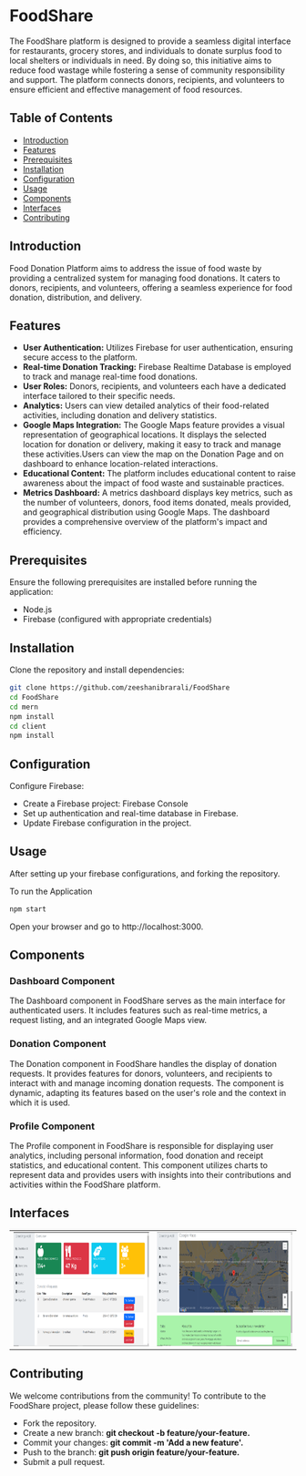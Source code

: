 # FoodShare

The FoodShare platform is designed to provide a seamless digital interface for restaurants, grocery stores, and individuals to donate surplus food to local shelters or individuals in need. By doing so, this initiative aims to reduce food wastage while fostering a sense of community responsibility and support. The platform connects donors, recipients, and volunteers to ensure efficient and effective management of food resources.

## Table of Contents

- [Introduction](#introduction)
- [Features](#features)
- [Prerequisites](#prerequisites)
- [Installation](#installation)
- [Configuration](#configuration)
- [Usage](#usage)
- [Components](#components)
- [Interfaces](#interfaces)
- [Contributing](#contributing)

## Introduction

Food Donation Platform aims to address the issue of food waste by providing a centralized system for managing food donations. It caters to donors, recipients, and volunteers, offering a seamless experience for food donation, distribution, and delivery.

## Features
- **User Authentication:** Utilizes Firebase for user authentication, ensuring secure access to the platform.
- **Real-time Donation Tracking:** Firebase Realtime Database is employed to track and manage real-time food donations.
- **User Roles:** Donors, recipients, and volunteers each have a dedicated interface tailored to their specific needs.
- **Analytics:** Users can view detailed analytics of their food-related activities, including donation and delivery statistics.
- **Google Maps Integration:** The Google Maps feature provides a visual representation of geographical locations. It displays the selected location for donation or delivery, making it easy to track and manage these activities.Users can view the map on the Donation Page and on dashboard to enhance location-related interactions.
- **Educational Content:** The platform includes educational content to raise awareness about the impact of food waste and sustainable practices.
- **Metrics Dashboard:** A metrics dashboard displays key metrics, such as the number of volunteers, donors, food items donated, meals provided, and geographical distribution using Google Maps. The dashboard provides a comprehensive overview of the platform's impact and efficiency.


## Prerequisites

Ensure the following prerequisites are installed before running the application:

- Node.js
- Firebase (configured with appropriate credentials)

## Installation

Clone the repository and install dependencies:

```bash
git clone https://github.com/zeeshanibrarali/FoodShare
cd FoodShare
cd mern
npm install
cd client
npm install
```

## Configuration
Configure Firebase:

- Create a Firebase project: Firebase Console
- Set up authentication and real-time database in Firebase.
- Update Firebase configuration in the project.

## Usage

After setting up your firebase configurations, and forking the repository.

To run the Application
```bash
npm start
```
Open your browser and go to http://localhost:3000.

## Components

### Dashboard Component
The Dashboard component in FoodShare serves as the main interface for authenticated users. It includes features such as real-time metrics, a request listing, and an integrated Google Maps view.

### Donation Component
The Donation component in FoodShare handles the display of donation requests. It provides features for donors, volunteers, and recipients to interact with and manage incoming donation requests. The component is dynamic, adapting its features based on the user's role and the context in which it is used.

### Profile Component
The Profile component in FoodShare is responsible for displaying user analytics, including personal information, food donation and receipt statistics, and educational content. This component utilizes charts to represent data and provides users with insights into their contributions and activities within the FoodShare platform.

## Interfaces

<table>
  <tr>
    <td><img src="./ScreenShots/desktop.PNG" alt="Image 1" width="300" height="200"></td>
    <td><img src="./ScreenShots/desktop2.PNG" alt="Image 2" width="300" height="200"></td>
  </tr>
</table>

## Contributing
We welcome contributions from the community! To contribute to the FoodShare project, please follow these guidelines:

- Fork the repository.
- Create a new branch: **git checkout -b feature/your-feature.**
- Commit your changes: **git commit -m 'Add a new feature'.**
- Push to the branch: **git push origin feature/your-feature.**
- Submit a pull request.


